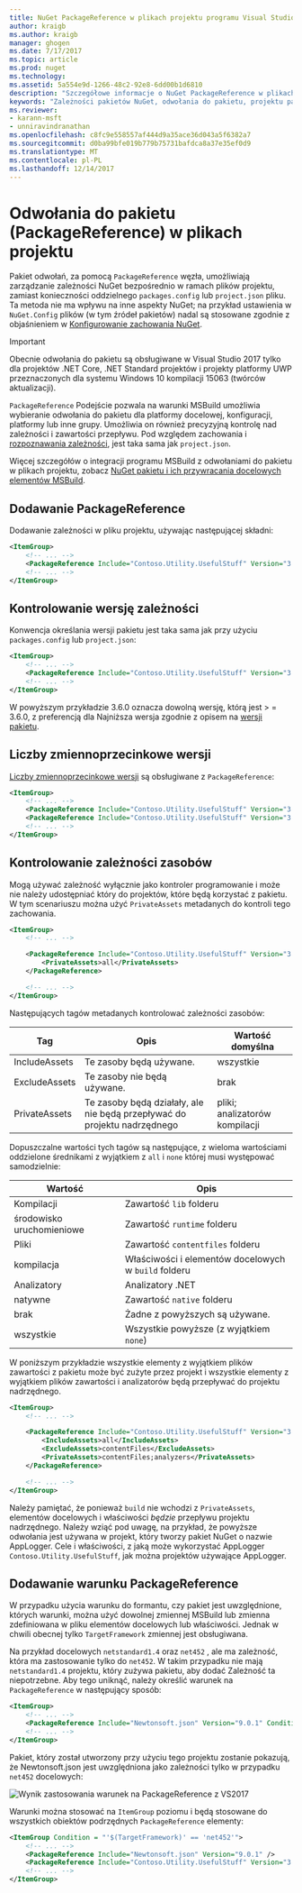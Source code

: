 ```yaml
---
title: NuGet PackageReference w plikach projektu programu Visual Studio | Dokumentacja firmy Microsoft
author: kraigb
ms.author: kraigb
manager: ghogen
ms.date: 7/17/2017
ms.topic: article
ms.prod: nuget
ms.technology: 
ms.assetid: 5a554e9d-1266-48c2-92e8-6dd00b1d6810
description: "Szczegółowe informacje o NuGet PackageReference w plikach projektu obsługiwana przez NuGet 4.0 + i VS2017"
keywords: "Zależności pakietów NuGet, odwołania do pakietu, projektu packages.config pliki, PackageReference, project.json, VS2017, Visual Studio 2017, NuGet 4"
ms.reviewer:
- karann-msft
- unniravindranathan
ms.openlocfilehash: c8fc9e558557af444d9a35ace36d043a5f6382a7
ms.sourcegitcommit: d0ba99bfe019b779b75731bafdca8a37e35ef0d9
ms.translationtype: MT
ms.contentlocale: pl-PL
ms.lasthandoff: 12/14/2017
---
```

# <a name="package-references-packagereference-in-project-files"></a>Odwołania do pakietu (PackageReference) w plikach projektu

Pakiet odwołań, za pomocą `PackageReference` węzła, umożliwiają zarządzanie zależności NuGet bezpośrednio w ramach plików projektu, zamiast konieczności oddzielnego `packages.config` lub `project.json` pliku. Ta metoda nie ma wpływu na inne aspekty NuGet; na przykład ustawienia w `NuGet.Config` plików (w tym źródeł pakietów) nadal są stosowane zgodnie z objaśnieniem w [Konfigurowanie zachowania NuGet](Configuring-NuGet-Behavior.md).

> [!Important]
> Obecnie odwołania do pakietu są obsługiwane w Visual Studio 2017 tylko dla projektów .NET Core, .NET Standard projektów i projekty platformy UWP przeznaczonych dla systemu Windows 10 kompilacji 15063 (twórców aktualizacji).

`PackageReference` Podejście pozwala na warunki MSBuild umożliwia wybieranie odwołania do pakietu dla platformy docelowej, konfiguracji, platformy lub inne grupy. Umożliwia on również precyzyjną kontrolę nad zależności i zawartości przepływu. Pod względem zachowania i [rozpoznawania zależności](Dependency-Resolution.md), jest taka sama jak `project.json`.

Więcej szczegółów o integracji programu MSBuild z odwołaniami do pakietu w plikach projektu, zobacz [NuGet pakietu i ich przywracania docelowych elementów MSBuild](../schema/msbuild-targets.md).

## <a name="adding-a-packagereference"></a>Dodawanie PackageReference

Dodawanie zależności w pliku projektu, używając następującej składni:

```xml
<ItemGroup>
    <!-- ... -->
    <PackageReference Include="Contoso.Utility.UsefulStuff" Version="3.6.0" />    
    <!-- ... -->
</ItemGroup>
```

## <a name="controlling-dependency-version"></a>Kontrolowanie wersję zależności

Konwencja określania wersji pakietu jest taka sama jak przy użyciu `packages.config` lub `project.json`:

```xml
<ItemGroup>
    <!-- ... -->
    <PackageReference Include="Contoso.Utility.UsefulStuff" Version="3.6.0" />
    <!-- ... -->
</ItemGroup>
```

W powyższym przykładzie 3.6.0 oznacza dowolną wersję, którą jest > = 3.6.0, z preferencją dla Najniższa wersja zgodnie z opisem na [wersji pakietu](../reference/package-versioning.md#version-ranges-and-wildcards).

## <a name="floating-versions"></a>Liczby zmiennoprzecinkowe wersji

[Liczby zmiennoprzecinkowe wersji](../consume-packages/dependency-resolution.md#floating-versions) są obsługiwane z `PackageReference`:

```xml
<ItemGroup>
    <!-- ... -->
    <PackageReference Include="Contoso.Utility.UsefulStuff" Version="3.6.*" />
    <PackageReference Include="Contoso.Utility.UsefulStuff" Version="3.6.0-beta*" />
    <!-- ... -->
</ItemGroup>
```

## <a name="controlling-dependency-assets"></a>Kontrolowanie zależności zasobów

Mogą używać zależność wyłącznie jako kontroler programowanie i może nie należy udostępniać który do projektów, które będą korzystać z pakietu. W tym scenariuszu można użyć `PrivateAssets` metadanych do kontroli tego zachowania.

```xml
<ItemGroup>
    <!-- ... -->

    <PackageReference Include="Contoso.Utility.UsefulStuff" Version="3.6.0">
        <PrivateAssets>all</PrivateAssets>
    </PackageReference>

    <!-- ... -->
</ItemGroup>
```

Następujących tagów metadanych kontrolować zależności zasobów:

| Tag | Opis | Wartość domyślna |
| --- | --- | --- |
| IncludeAssets | Te zasoby będą używane. | wszystkie |
| ExcludeAssets | Te zasoby nie będą używane. | brak | 
| PrivateAssets | Te zasoby będą działały, ale nie będą przepływać do projektu nadrzędnego | pliki; analizatorów kompilacji |


Dopuszczalne wartości tych tagów są następujące, z wieloma wartościami oddzielone średnikami z wyjątkiem z `all` i `none` której musi występować samodzielnie:

| Wartość | Opis |
| --- | ---
| Kompilacji | Zawartość `lib` folderu |
| środowisko uruchomieniowe | Zawartość `runtime` folderu |
| Pliki | Zawartość `contentfiles` folderu |
| kompilacja | Właściwości i elementów docelowych w `build` folderu |
| Analizatory | Analizatory .NET |
| natywne | Zawartość `native` folderu |
| brak | Żadne z powyższych są używane. |
| wszystkie | Wszystkie powyższe (z wyjątkiem `none`) |

W poniższym przykładzie wszystkie elementy z wyjątkiem plików zawartości z pakietu może być zużyte przez projekt i wszystkie elementy z wyjątkiem plików zawartości i analizatorów będą przepływać do projektu nadrzędnego.

```xml
<ItemGroup>
    <!-- ... -->

    <PackageReference Include="Contoso.Utility.UsefulStuff" Version="3.6.0">
        <IncludeAssets>all</IncludeAssets>
        <ExcludeAssets>contentFiles</ExcludeAssets>
        <PrivateAssets>contentFiles;analyzers</PrivateAssets>
    </PackageReference>

    <!-- ... -->
</ItemGroup>
```

Należy pamiętać, że ponieważ `build` nie wchodzi z `PrivateAssets`, elementów docelowych i właściwości *będzie* przepływu projektu nadrzędnego. Należy wziąć pod uwagę, na przykład, że powyższe odwołania jest używana w projekt, który tworzy pakiet NuGet o nazwie AppLogger. Cele i właściwości, z jaką może wykorzystać AppLogger `Contoso.Utility.UsefulStuff`, jak można projektów używające AppLogger.

## <a name="adding-a-packagereference-condition"></a>Dodawanie warunku PackageReference

W przypadku użycia warunku do formantu, czy pakiet jest uwzględnione, których warunki, można użyć dowolnej zmiennej MSBuild lub zmienna zdefiniowana w pliku elementów docelowych lub właściwości. Jednak w chwili obecnej tylko `TargetFramework` zmiennej jest obsługiwana.

Na przykład docelowych `netstandard1.4` oraz `net452` , ale ma zależność, która ma zastosowanie tylko do `net452`. W takim przypadku nie mają `netstandard1.4` projektu, który zużywa pakietu, aby dodać Zależność ta niepotrzebne. Aby tego uniknąć, należy określić warunek na `PackageReference` w następujący sposób:

```xml
<ItemGroup>
    <!-- ... -->
    <PackageReference Include="Newtonsoft.json" Version="9.0.1" Condition="'$(TargetFramework)' == 'net452'" />    
    <!-- ... -->
</ItemGroup>
```

Pakiet, który został utworzony przy użyciu tego projektu zostanie pokazują, że Newtonsoft.json jest uwzględniona jako zależności tylko w przypadku `net452` docelowych:

![Wynik zastosowania warunek na PackageReference z VS2017](media/PackageReference-Condition.png)

Warunki można stosować na `ItemGroup` poziomu i będą stosowane do wszystkich obiektów podrzędnych `PackageReference` elementy:

```xml
<ItemGroup Condition = "'$(TargetFramework)' == 'net452'">
    <!-- ... -->
    <PackageReference Include="Newtonsoft.json" Version="9.0.1" />
    <PackageReference Include="Contoso.Utility.UsefulStuff" Version="3.6.0" />
    <!-- ... -->
</ItemGroup>
```
